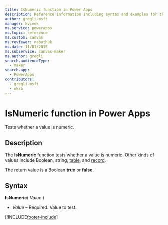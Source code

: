 ```yaml
---
title: IsNumeric function in Power Apps
description: Reference information including syntax and examples for the IsNumeric function in Power Apps.
author: gregli-msft
manager: kvivek
ms.service: powerapps
ms.topic: reference
ms.custom: canvas
ms.reviewer: nabuthuk
ms.date: 11/01/2015
ms.subservice: canvas-maker
ms.author: gregli
search.audienceType: 
  - maker
search.app: 
  - PowerApps
contributors:
  - gregli-msft
  - nkrb
---
```

# IsNumeric function in Power Apps
Tests whether a value is numeric.

## Description
The **IsNumeric** function tests whether a value is numeric.  Other kinds of values include Boolean, string, [table](../working-with-tables.md), and [record](../working-with-tables.md#records).

The return value is a Boolean **true** or **false**.

## Syntax
**IsNumeric**( *Value* )

* *Value* – Required. Value to test.



[!INCLUDE[footer-include](../../../includes/footer-banner.md)]